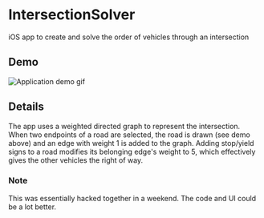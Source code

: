 # IntersectionSolver
iOS app to create and solve the order of vehicles through an intersection


## Demo
![Application demo gif](https://thumbs.gfycat.com/WaterySlushyAnnashummingbird-size_restricted.gif)


## Details
The app uses a weighted directed graph to represent the intersection. 
When two endpoints of a road are selected, the road is drawn (see demo above)
and an edge with weight 1 is added to the graph. Adding stop/yield signs to
a road modifies its belonging edge's weight to 5, which effectively 
gives the other vehicles the right of way. 




### Note
This was essentially hacked together in a weekend. The code and UI could be a lot better.
